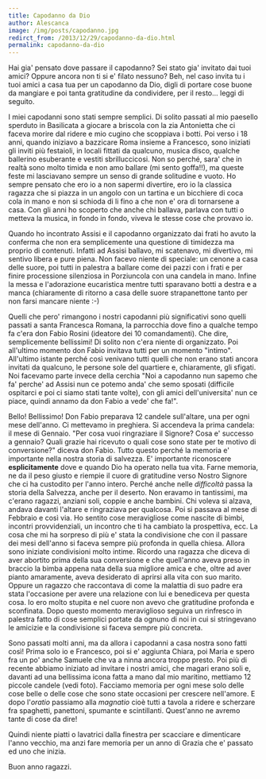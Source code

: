 ```yaml
---
title: Capodanno da Dio
author: Alescanca
image: /img/posts/capodanno.jpg
redirct_from: /2013/12/29/capodanno-da-dio.html
permalink: capodanno-da-dio
---
```


Hai gia' pensato dove passare il capodanno? Sei stato gia' invitato dai tuoi amici? Oppure ancora non ti si e' filato nessuno? Beh, nel caso invita tu i tuoi amici a casa tua per un capodanno da Dio, digli di portare cose buone da mangiare e poi tanta gratitudine da condividere, per il resto... leggi di seguito.

I miei capodanni sono stati sempre semplici. Di solito passati al mio paesello sperduto in Basilicata a giocare a briscola con la zia Antonietta che ci faceva morire dal ridere e mio cugino che scoppiava i botti. Poi verso i 18 anni, quando iniziavo a bazzicare Roma insieme a Francesco, sono iniziati gli inviti più festaioli, in locali fittati da qualcuno, musica disco, qualche ballerino esuberante e vestiti sbrilluccicosi. Non so perché, sara' che in realtà sono molto timida e non amo ballare (mi sento goffa!!), ma queste feste mi lasciavano sempre un senso di grande solitudine e vuoto. Ho sempre pensato che ero io a non sapermi divertire, ero io la classica ragazza che si piazza in un angolo con un tartina e un bicchiere di coca cola in mano e non si schioda di li fino a che non e' ora di tornarsene a casa. Con gli anni ho scoperto che anche chi ballava, parlava con tutti o metteva la musica, in fondo in fondo, viveva le stesse cose che provavo io. 

Quando ho incontrato Assisi e il capodanno organizzato dai frati ho avuto la conferma che non era semplicemente una questione di timidezza ma proprio di contenuti. Infatti ad Assisi ballavo, mi scatenavo, mi divertivo, mi sentivo libera e pure piena. Non facevo niente di speciale: un cenone a casa delle suore, poi tutti in palestra a ballare come dei pazzi con i frati e per finire processione silenziosa in Porziuncola con una candela in mano. Infine la messa e l'adorazione eucaristica mentre tutti sparavano botti a destra e a manca (chiaramente di ritorno a casa delle suore strapanettone tanto per non farsi mancare niente :-)

Quelli che pero' rimangono i nostri capodanni più significativi sono quelli passati a santa Francesca Romana, la parrocchia dove fino a qualche tempo fa c'era don Fabio Rosini (ideatore dei 10 comandamenti). Che dire, semplicemente bellissimi! Di solito non c'era niente di organizzato. Poi all'ultimo momento don Fabio invitava tutti per un momento "intimo". All'ultimo istante perché così venivano tutti quelli che non erano stati ancora invitati da qualcuno, le persone sole del quartiere e, chiaramente, gli sfigati. Noi facevamo parte invece della cerchia "Noi a capodanno nun sapemo che fa' perche' ad Assisi nun ce potemo anda' che semo sposati (difficile ospitarci e poi ci siamo stati tante volte), con gli amici dell'universita' nun ce piace, quindi annamo da don Fabio a vede' che fa!". 

Bello! Bellissimo! Don Fabio preparava 12 candele sull'altare, una per ogni mese dell'anno. Ci mettevamo in preghiera. Si accendeva la prima candela: il mese di Gennaio. "Per cosa vuoi ringraziare il Signore? Cosa e' successo a gennaio? Quali grazie hai ricevuto o quali cose sono state per te motivo di conversione?" diceva don Fabio. Tutto questo perché la memoria e' importante nella nostra storia di salvezza. E' importante riconoscere **esplicitamente** dove e quando Dio ha operato nella tua vita. Farne memoria, ne da il peso giusto e riempie il cuore di gratitudine verso Nostro Signore che ci ha custodito per l'anno intero. Perché anche nelle *difficoltà* passa la storia della Salvezza, anche per il deserto. Non eravamo in tantissimi, ma c'erano ragazzi, anziani soli, coppie e anche bambini. Chi voleva si alzava, andava davanti l'altare e ringraziava per qualcosa. Poi si passava al mese di Febbraio e così via. Ho sentito cose meravigliose come nascite di bimbi, incontri provvidenziali, un incontro che ti ha cambiato la prospettiva, ecc. La cosa che mi ha sorpreso di più e' stata la condivisione che con il passare dei mesi dell'anno si faceva sempre più profonda in quella chiesa. Allora sono iniziate condivisioni molto intime. Ricordo una ragazza che diceva di aver abortito prima della sua conversione e che quell'anno aveva preso in braccio la bimba appena nata della sua migliore amica e che, oltre ad aver pianto amaramente, aveva desiderato di aprirsi alla vita con suo marito. Oppure un ragazzo che raccontava di come la malattia di suo padre era stata l'occasione per avere una relazione con lui e benediceva per questa cosa. Io ero molto stupita e nel cuore non avevo che gratitudine profonda e sconfinata. Dopo questo momento meraviglioso seguiva un rinfresco in palestra fatto di cose semplici portate da ognuno di noi in cui si stringevano le amicizie e la condivisione si faceva sempre più concreta.

Sono passati molti anni, ma da allora i capodanni a casa nostra sono fatti così! Prima solo io e Francesco, poi si e' aggiunta Chiara, poi Maria e spero fra un po' anche Samuele che va a ninna ancora troppo presto. Poi più di recente abbiamo iniziato ad invitare i nostri amici, che magari erano soli e, davanti ad una bellissima icona fatta a mano dal mio maritino, mettiamo 12 piccole candele (vedi foto). Facciamo memoria per ogni mese solo delle cose belle o delle cose che sono state occasioni per crescere nell'amore. E dopo l'*oratio* passiamo alla *magnatio* cioè tutti a tavola a ridere e scherzare fra spaghetti, panettoni, spumante e scintillanti.
Quest'anno ne avremo tante di cose da dire!

Quindi niente piatti o lavatrici dalla finestra per scacciare e dimenticare l'anno vecchio, ma anzi fare memoria per un anno di Grazia che e' passato ed uno che inizia. 

Buon anno ragazzi.
